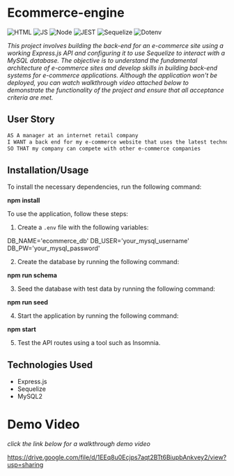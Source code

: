 # Ecommerce-engine
![HTML](https://img.shields.io/badge/-NODE-orange) ![JS](https://img.shields.io/badge/-JS-yellow) ![Node](https://img.shields.io/badge/-MySQL2-darkgreen)
![JEST](https://img.shields.io/badge/-SQL-darkred) ![Sequelize](https://img.shields.io/badge/-Sequelize-blue) ![Dotenv](https://img.shields.io/badge/-Dotenv-purple)


*This project involves building the back-end for an e-commerce site using a working Express.js API and configuring it to use Sequelize to interact with a MySQL database. The objective is to understand the fundamental architecture of e-commerce sites and develop skills in building back-end systems for e-commerce applications. Although the application won't be deployed, you can watch walkthrough video attached below to demonstrate the functionality of the project and ensure that all acceptance criteria are met.*

## User Story

```md
AS A manager at an internet retail company
I WANT a back end for my e-commerce website that uses the latest technologies
SO THAT my company can compete with other e-commerce companies
```


## Installation/Usage

To install the necessary dependencies, run the following command:

**npm install**


To use the application, follow these steps:

1. Create a `.env` file with the following variables:

DB_NAME='ecommerce_db'
DB_USER='your_mysql_username'
DB_PW='your_mysql_password'

2. Create the database by running the following command:

**npm run schema**


3. Seed the database with test data by running the following command:

**npm run seed**


4. Start the application by running the following command:

**npm start**

5. Test the API routes using a tool such as Insomnia.


## Technologies Used

- Express.js
- Sequelize
- MySQL2

# Demo Video

*click the link below for a walkthrough demo video*

https://drive.google.com/file/d/1EEq8u0Ecjps7aqt2BTt6BiupbAnkvey2/view?usp=sharing

